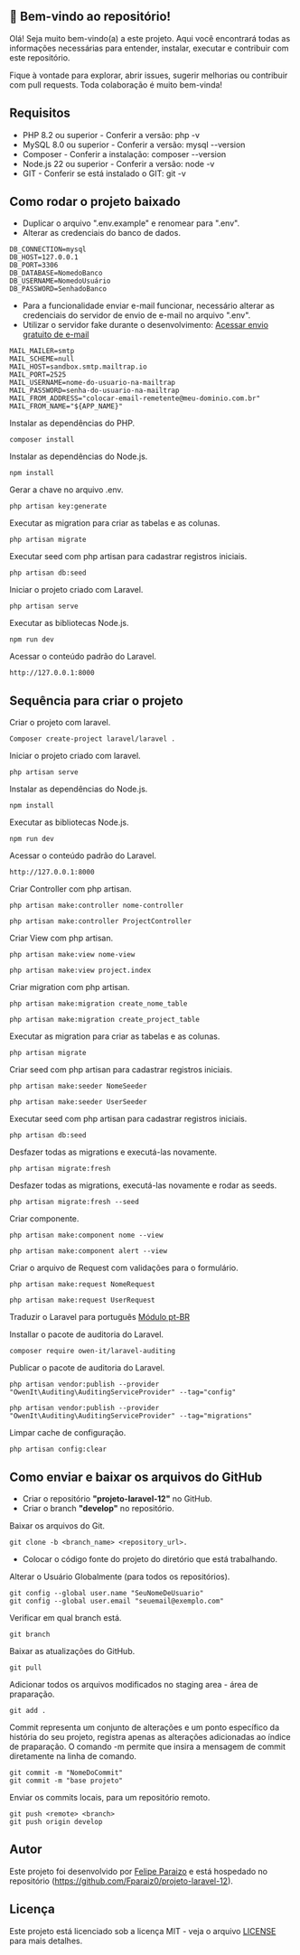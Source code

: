 ## 👋 Bem-vindo ao repositório!

Olá! Seja muito bem-vindo(a) a este projeto. Aqui você encontrará todas as informações necessárias para entender, instalar, executar e contribuir com este repositório.

Fique à vontade para explorar, abrir issues, sugerir melhorias ou contribuir com pull requests. Toda colaboração é muito bem-vinda!

## Requisitos 

* PHP 8.2 ou superior - Conferir a versão: php -v 
* MySQL 8.0 ou superior - Conferir a versão: mysql --version
* Composer - Conferir a instalação: composer --version
* Node.js 22 ou superior - Conferir a versão: node -v 
* GIT - Conferir se está instalado o GIT: git -v 

## Como rodar o projeto baixado 

- Duplicar o arquivo ".env.example" e renomear para ".env". 
- Alterar as credenciais do banco de dados.
```
DB_CONNECTION=mysql
DB_HOST=127.0.0.1
DB_PORT=3306
DB_DATABASE=NomedoBanco
DB_USERNAME=NomedoUsuário
DB_PASSWORD=SenhadoBanco
```

- Para a funcionalidade enviar e-mail funcionar, necessário alterar as credenciais do servidor de envio de e-mail no arquivo ".env". 
- Utilizar o servidor fake durante o desenvolvimento: [Acessar envio gratuito de e-mail](https://mailtrap.io?ref=paraizo)
```
MAIL_MAILER=smtp
MAIL_SCHEME=null
MAIL_HOST=sandbox.smtp.mailtrap.io
MAIL_PORT=2525
MAIL_USERNAME=nome-do-usuario-na-mailtrap
MAIL_PASSWORD=senha-do-usuario-na-mailtrap
MAIL_FROM_ADDRESS="colocar-email-remetente@meu-dominio.com.br"
MAIL_FROM_NAME="${APP_NAME}"
```

Instalar as dependências do PHP.
```
composer install
```

Instalar as dependências do Node.js.
```
npm install
```

Gerar a chave no arquivo .env.
```
php artisan key:generate
```

Executar as migration para criar as tabelas e as colunas.
```
php artisan migrate
```

Executar seed com php artisan para cadastrar registros iniciais. 
```
php artisan db:seed
```

Iniciar o projeto  criado com Laravel.
```
php artisan serve
```

Executar as bibliotecas Node.js.
```
npm run dev
```

Acessar o conteúdo padrão do Laravel.
```
http://127.0.0.1:8000
```

## Sequência para criar o projeto 

Criar o projeto com laravel.
```
Composer create-project laravel/laravel . 
```

Iniciar o projeto criado com laravel.
```
php artisan serve
``` 

Instalar as dependências do Node.js.
```
npm install
```

Executar as bibliotecas Node.js.
```
npm run dev
```

Acessar o conteúdo padrão do Laravel.
```
http://127.0.0.1:8000
```
Criar Controller com php artisan.
```
php artisan make:controller nome-controller
```
```
php artisan make:controller ProjectController
```

Criar View com php artisan.
```
php artisan make:view nome-view
```
```
php artisan make:view project.index
```

Criar migration com php artisan. 
```
php artisan make:migration create_nome_table
```
```
php artisan make:migration create_project_table
```

Executar as migration para criar as tabelas e as colunas.
```
php artisan migrate
```

Criar seed com php artisan para cadastrar registros iniciais.
```
php artisan make:seeder NomeSeeder
```
```
php artisan make:seeder UserSeeder
```

Executar seed com php artisan para cadastrar registros iniciais. 
```
php artisan db:seed
```

Desfazer todas as migrations e executá-las novamente.
```
php artisan migrate:fresh
```

Desfazer todas as migrations, executá-las novamente e rodar as seeds.
```
php artisan migrate:fresh --seed
```

Criar componente.
```
php artisan make:component nome --view
```
```
php artisan make:component alert --view
```

Criar o arquivo de Request com validações para o formulário.
```
php artisan make:request NomeRequest
```
```
php artisan make:request UserRequest
```

Traduzir o Laravel para português 
[Módulo pt-BR](https://github.com/lucascudo/laravel-pt-BR-localization)

Installar o pacote de auditoria do Laravel.
```
composer require owen-it/laravel-auditing
```

Publicar o pacote de auditoria do Laravel.
```
php artisan vendor:publish --provider "OwenIt\Auditing\AuditingServiceProvider" --tag="config"
```
```
php artisan vendor:publish --provider "OwenIt\Auditing\AuditingServiceProvider" --tag="migrations"
```

Limpar cache de configuração.
```
php artisan config:clear
```

## Como enviar e baixar os arquivos do GitHub

- Criar o repositório **"projeto-laravel-12"** no GitHub.
- Criar o branch **"develop"** no repositório.

Baixar os arquivos do Git.
```
git clone -b <branch_name> <repository_url>. 
```

- Colocar o código fonte do projeto do diretório que está trabalhando.

Alterar o Usuário Globalmente (para todos os repositórios). 
```
git config --global user.name "SeuNomeDeUsuario"
git config --global user.email "seuemail@exemplo.com"
```

Verificar em qual branch está. 
```
git branch
```

Baixar as atualizações do GitHub.
```
git pull
```

Adicionar todos os arquivos modificados no staging area - área de praparação. 
```
git add .
```

Commit representa um conjunto de alterações e um ponto específico da história do seu projeto, registra apenas as alterações adicionadas ao índice de praparação. 
O comando -m permite que insira a mensagem de commit diretamente na linha de comando.
```
git commit -m "NomeDoCommit"
git commit -m "base projeto"
```

Enviar os commits locais, para um repositório remoto. 
```
git push <remote> <branch>
git push origin develop
```

## Autor 

Este projeto foi desenvolvido por [Felipe Paraizo](https://github.com/Fparaiz0) e está hospedado no repositório (https://github.com/Fparaiz0/projeto-laravel-12). 

## Licença 

Este projeto está licenciado sob a licença MIT - veja o arquivo [LICENSE](LICENSE.txt) para mais detalhes.
